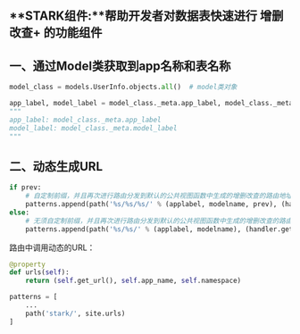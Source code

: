 ## **STARK组件:**帮助开发者对数据表快速进行 增删改查+ 的功能组件

## 一、通过Model类获取到app名称和表名称

```python
model_class = models.UserInfo.objects.all()  # model类对象

app_label, model_label = model_class._meta.app_label, model_class._meta.model_label
"""
app_label: model_class._meta.app_label
model_label: model_class._meta.model_label
"""
```

## 二、动态生成URL

```python
if prev:
    # 自定制前缀，并且再次进行路由分发到默认的公共视图函数中生成的增删改查的路由地址
    patterns.append(path('%s/%s/%s/' % (applabel, modelname, prev), (handler.get_urls(), None, None)))
else:
    # 无须自定制前缀，并且再次进行路由分发到默认的公共视图函数中生成的增删改查的路由地址
    patterns.append(path('%s/%s/' % (applabel, modelname), (handler.get_urls(), None, None)))
```

路由中调用动态的URL：

```python
@property
def urls(self):
    return (self.get_url(), self.app_name, self.namespace)

patterns = [
    ...
    path('stark/', site.urls)
]
```






